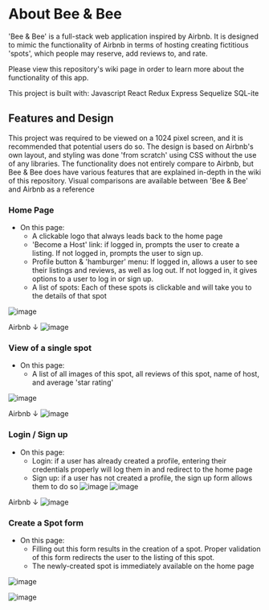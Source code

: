 # About Bee & Bee

'Bee & Bee' is a full-stack web application inspired by Airbnb. It is designed to mimic the functionality of Airbnb in terms of hosting creating fictitious 'spots', which people may reserve, add reviews to, and rate.

Please view this repository's wiki page in order to learn more about the functionality of this app. 

This project is built with:
Javascript
React
Redux
Express
Sequelize
SQL-ite

## Features and Design

This project was required to be viewed on a 1024 pixel screen, and it is recommended that potential users do so. The design is based on Airbnb's own layout, and styling was done 'from scratch' using CSS without the use of any libraries. The functionality does not entirely compare to Airbnb, but Bee & Bee does have various features that are explained in-depth in the wiki of this repository. Visual comparisons are available between 'Bee & Bee' and Airbnb as a reference

### Home Page

* On this page:
  * A clickable logo that always leads back to the home page
  * 'Become a Host' link: if logged in, prompts the user to create a listing. If not logged in, prompts the user to sign up.
  * Profile button & 'hamburger' menu: If logged in, allows a user to see their listings and reviews, as well as log out. If not logged in, it gives options to a user to log in or sign up.
  * A list of spots: Each of these spots is clickable and will take you to the details of that spot

![image](https://user-images.githubusercontent.com/54010874/187216500-3e75c1ca-4642-4fc0-9b1d-43662b6e1185.png)

Airbnb ↓
![image](https://user-images.githubusercontent.com/54010874/187216693-b736370e-9872-4ec0-812a-762619d3e949.png)


### View of a single spot

* On this page:
  * A list of all images of this spot, all reviews of this spot, name of host, and average 'star rating'

![image](https://user-images.githubusercontent.com/54010874/187216960-7ab98eb1-191e-446c-96ec-869b5a856935.png)

Airbnb ↓
![image](https://user-images.githubusercontent.com/54010874/187217138-608c1390-41a1-4577-a0ec-54b261f5afb7.png)


### Login / Sign up

* On this page:
  * Login: if a user has already created a profile, entering their credentials properly will log them in and redirect to the home page
  * Sign up: if a user has not created a profile, the sign up form allows them to do so 
![image](https://user-images.githubusercontent.com/54010874/187217593-e20f3977-1a48-474f-864c-06ad733bfcb6.png)
![image](https://user-images.githubusercontent.com/54010874/187220167-70ceb18c-52c4-479b-989a-61c8d7ee13da.png)

Airbnb ↓
![image](https://user-images.githubusercontent.com/54010874/187217450-c0a485dd-bdf2-4781-994b-8df547742be6.png)


### Create a Spot form

* On this page:
  * Filling out this form results in the creation of a spot. Proper validation of this form redirects the user to the listing of this spot.
  * The newly-created spot is immediately available on the home page

![image](https://user-images.githubusercontent.com/54010874/187218072-a5b0ead1-4712-48bb-9ceb-25d764d5aaff.png)

![image](https://user-images.githubusercontent.com/54010874/187217957-bafbb753-5a05-49a1-8c7d-d513558b3a23.png)









